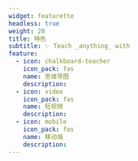 ```yaml
---
widget: featurette
headless: true
weight: 20
title: 特色
subtitle: ✨ Teach _anything_ with
feature:
  - icon: chalkboard-teacher
    icon_pack: fas
    name: 思维导图
    description:
  - icon: video
    icon_pack: fas
    name: 短视频
    description:
  - icon: mobile
    icon_pack: fas
    name: 移动端
    description:
---
```

